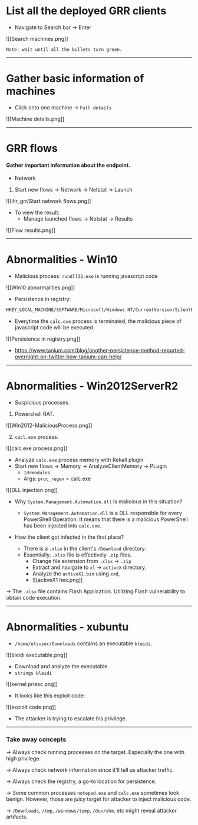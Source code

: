 # List all the deployed GRR clients
+ Navigate to Search bar → Enter

![[Search machines.png]]

	Note: wait until all the bullets turn green.
	
<hr>

# Gather basic information of machines
+ Click onto one machine → `Full details` 

![[Machine details.png]]  

<hr>

# GRR flows
#### Gather important information about the endpoint.

+ Network

1. Start new flows → Network → Netstat → Launch

![[ihr_grr/Start network flows.png]]

+ To view the result:
	+ Manage launched flows → Netstat → Results

![[Flow results.png]]

<hr>

# Abnormalities - Win10

+ Malicious process:  `rundll32.exe` is running javascript code

![[Win10 abnormalities.png]]

+ Persistence in registry: 

```bash
HKEY_LOCAL_MACHINE/SOFTWARE/Microsoft/Windows NT/CurrentVersion/SilentProcessExit/
```

+ Everytime the `calc.exe` process is terminated, the malicious piece of javascript code will be executed.

![[Persistence in registry.png]] 

+ https://www.tanium.com/blog/another-persistence-method-reported-overnight-on-twitter-how-tanium-can-help/

<hr>

# Abnormalities - Win2012ServerR2
+ Suspicious processes.

1. Powershell RAT.

![[Win2012-MaliciousProcess.png]]


2. `cacl.exe` process.

![[calc.exe process.png]]

+ Analyze `calc.exe` process memory with Rekall plugin
+ Start new flows → Memory → AnalyzeClientMemory → PLugin
	+ `Idrmodules`
	+ Args: `proc_regex` = calc.exe 

![[DLL injection.png]]

+ Why `System.Management.Automation.dll` is malicious in this situation?
	+ `System.Management.Automation.dll` is a DLL responsible for every PowerShell Operation. It means that there is a malicious PowerShell has been injected into `calc.exe`.

+ How the client got infected in the first place?
	+	There is a `.xlsx` in the client's `/Download` directory.
	+	Essentially, `.xlsx` file is effectively `.zip` files.
		+	Change file extension from `.xlsx` → `.zip`
		+ Extract and navigate to `xl` → `activeX` directory.
		+ Analyze the `activeX1.bin` using `xxd`,
		+ ![[activeX1 hex.png]]

→ The `.xlsx` file contains Flash Application. Utilizing Flash vulnerability to obtain code execution.

<hr>

# Abnormalities - xubuntu
+ `/home/elsuser/Downloads` contains an executable `bleidi`.

![[bleidi executable.png]]

+ Download and analyze the executable.
+ `strings bleidi`

![[kernel priesc.png]]

+ It looks like this exploit code:

![[exploit code.png]]

+ The attacker is trying to escalate his privilege.

<hr>

### Take away concepts

→ Always check running processes on the target. Especially the one with high privilege.

→ Always check network information since it'll tell us attacker traffic.  

→ Always check the registry, a go-to location for persistence.

→ Some common processes `notepad.exe` and `calc.exe` sometimes look benign. However, those are juicy target for attacker to inject malicious code.

→ `/Downloads`, `/tmp`, `/windows/temp`, `/dev/shm`, etc might reveal attacker artifacts.

